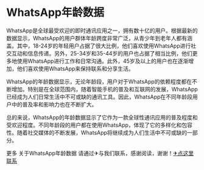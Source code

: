 # WhatsApp年龄数据

WhatsApp是全球最受欢迎的即时通讯应用之一，拥有数十亿的用户。根据最新的数据显示，WhatsApp的用户群体年龄跨度非常广泛，从青少年到老年人都有涵盖。其中，18-24岁的年轻用户占据了很大比例，他们喜欢使用WhatsApp进行社交互动和信息传递。另外，25-34岁和35-44岁的用户也占据了相当比例，他们更多地使用WhatsApp进行工作和日常沟通。此外，45岁及以上的用户也在逐渐增加，他们喜欢使用WhatsApp来保持联系和分享生活。

WhatsApp的年龄数据显示，无论年龄段，用户对于WhatsApp的依赖程度都在不断增加。特别是在全球范围内，随着智能手机的普及和互联网的发展，WhatsApp已经成为人们日常生活中不可或缺的通讯工具。因此，WhatsApp在不同年龄段用户中的普及率和影响力也在不断扩大。

总的来说，WhatsApp的年龄数据显示了它作为一款全球性通讯应用的普及程度和受欢迎程度。不同年龄段的用户都在使用WhatsApp，体现了它的多样化和包容性。随着社交媒体的不断发展，WhatsApp将继续成为人们生活中不可或缺的一部分。

更多 关于WhatsApp年龄数据 请通过✈与我们联系，感谢阅读，谢谢！[✈点这里联系](https://ss.k02.cc)